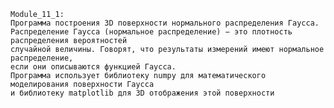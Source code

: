     Module_11_1:
    Программа построения 3D поверхности нормального распределения Гаусса.
    Распределение Гаусса (нормальное распределение) − это плотность распределения вероятностей 
    случайной величины. Говорят, что результаты измерений имеют нормальное распределение, 
    если они описываются функцией Гаусса.
    Программа использует библиотеку numpy для математического моделирования поверхности Гаусса
    и библиотеку matplotlib для 3D отображения этой поверхности

